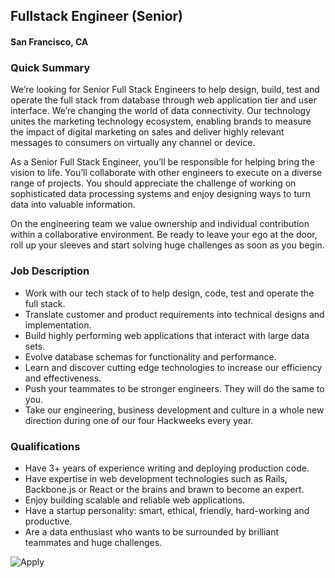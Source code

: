 ## Fullstack Engineer (Senior)
#### San Francisco, CA

### Quick Summary
We’re looking for Senior Full Stack Engineers to help design, build, test and operate the full stack from database through web application tier and user interface. We’re changing the world of data connectivity. Our technology unites the marketing technology ecosystem, enabling brands to measure the impact of digital marketing on sales and deliver highly relevant messages to consumers on virtually any channel or device.

As a Senior Full Stack Engineer, you’ll be responsible for helping bring the vision to life. You’ll collaborate with other engineers to execute on a diverse range of projects. You should appreciate the challenge of working on sophisticated data processing systems and enjoy designing ways to turn data into valuable information.

On the engineering team we value ownership and individual contribution within a collaborative environment. Be ready to leave your ego at the door, roll up your sleeves and start solving huge challenges as soon as you begin.


### Job Description
+	Work with our tech stack of to help design, code, test and operate the full stack.
+	Translate customer and product requirements into technical designs and implementation.
+	Build highly performing web applications that interact with large data sets.
+	Evolve database schemas for functionality and performance.
+	Learn and discover cutting edge technologies to increase our efficiency and effectiveness.
+	Push your teammates to be stronger engineers. They will do the same to you.
+	Take our engineering, business development and culture in a whole new direction during one of our four Hackweeks every year.

### Qualifications
+	Have 3+ years of experience writing and deploying production code.
+	Have expertise in web development technologies such as Rails, Backbone.js or React or the brains and brawn to become an expert.
+	Enjoy building scalable and reliable web applications.
+	Have a startup personality: smart, ethical, friendly, hard-working and productive.
+	Are a data enthusiast who wants to be surrounded by brilliant teammates and huge challenges.


![Apply](https://dabuttonfactory.com/button.png?t=Apply&f=Calibri-Bold&ts=24&tc=fff&tshs=1&tshc=000&hp=20&vp=8&c=5&bgt=gradient&bgc=3d85c6&ebgc=073763)
